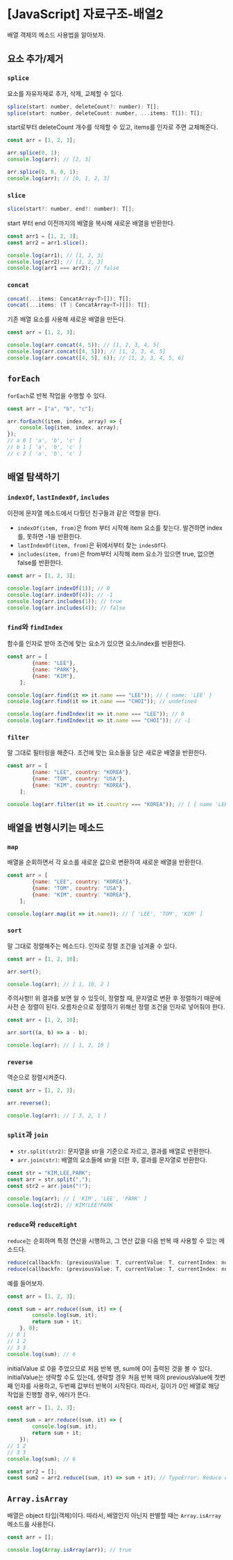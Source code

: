 # [JavaScript] 자료구조-배열2

배열 객체의 메소드 사용법을 알아보자.

## 요소 추가/제거

### `splice`

요소를 자유자재로 추가, 삭제, 교체할 수 있다.
```javascript
splice(start: number, deleteCount?: number): T[];
splice(start: number, deleteCount: number, ...items: T[]): T[];
```

start로부터 deleteCount 개수를 삭제할 수 있고, items를 인자로 주면 교체해준다.

```javascript
const arr = [1, 2, 3];

arr.splice(0, 1);
console.log(arr); // [2, 3]

arr.splice(0, 0, 0, 1);
console.log(arr); // [0, 1, 2, 3]
```

### `slice`

```javascript
slice(start?: number, end?: number): T[];
```

start 부터 end 이전까지의 배열을 복사해 새로운 배열을 반환한다.

```javascript
const arr1 = [1, 2, 3];
const arr2 = arr1.slice();

console.log(arr1); // [1, 2, 3]
console.log(arr2); // [1, 2, 3]
console.log(arr1 === arr2); // false
```

### `concat`

```javascript
concat(...items: ConcatArray<T>[]): T[];
concat(...items: (T | ConcatArray<T>)[]): T[];
```

기존 배열 요소를 사용해 새로운 배열을 만든다.

```javascript
const arr = [1, 2, 3];

console.log(arr.concat(4, 5)); // [1, 2, 3, 4, 5]
console.log(arr.concat([4, 5])); // [1, 2, 3, 4, 5]
console.log(arr.concat([4, 5], 6)); // [1, 2, 3, 4, 5, 6]
```

## `forEach`

`forEach`로 반복 작업을 수행할 수 있다.

```javascript
const arr = ["a", "b", "c"];

arr.forEach((item, index, array) => {
    console.log(item, index, array);
});
// a 0 [ 'a', 'b', 'c' ]
// b 1 [ 'a', 'b', 'c' ]
// c 2 [ 'a', 'b', 'c' ]
```

## 배열 탐색하기

### `indexOf`, `lastIndexOf`, `includes`

이전에 문자열 메소드에서 다뤘던 친구들과 같은 역할을 한다.

- `indexOf(item, from)`은 from 부터 시작해 item 요소를 찾는다. 발견하면 index를, 못하면 -1을 반환한다.
- `lastIndexOf(item, from)`은 뒤에서부터 찾는 `indesOf`다.
- `includes(item, from)`은 from부터 시작해 item 요소가 있으면 true, 없으면 false를 반환한다.

```javascript
const arr = [1, 2, 3];

console.log(arr.indexOf(1)); // 0
console.log(arr.indexOf(4)); // -1
console.log(arr.includes(1)); // true
console.log(arr.includes(4)); // false
```

### `find`와 `findIndex`

함수를 인자로 받아 조건에 맞는 요소가 있으면 요소/index를 반환한다.

```javascript
const arr = [
        {name: "LEE"},
        {name: "PARK"},
        {name: "KIM"},
    ];

console.log(arr.find(it => it.name === "LEE")); // { name: 'LEE' }
console.log(arr.find(it => it.name === "CHOI")); // undefined

console.log(arr.findIndex(it => it.name === "LEE")); // 0
console.log(arr.findIndex(it => it.name === "CHOI")); // -1
```

### `filter`

말 그대로 필터링을 해준다. 조건에 맞는 요소들을 담은 새로운 배열을 반환한다.

```javascript
const arr = [
        {name: "LEE", country: "KOREA"},
        {name: "TOM", country: "USA"},
        {name: "KIM", country: "KOREA"},
    ];

console.log(arr.filter(it => it.country === "KOREA")); // [ { name 'LEE', country: 'KOREA' },  { name: 'KIM', country: 'KOREA' } ]
```

## 배열을 변형시키는 메소드

### `map`

배열을 순회하면서 각 요소를 새로운 값으로 변환하여 새로운 배열을 반환한다.

```javascript
const arr = [
        {name: "LEE", country: "KOREA"},
        {name: "TOM", country: "USA"},
        {name: "KIM", country: "KOREA"},
    ];

console.log(arr.map(it => it.name)); // [ 'LEE', 'TOM', 'KIM' ]
```

### `sort`

말 그대로 정렬해주는 메소드다. 인자로 정렬 조건을 넘겨줄 수 있다.

```javascript
const arr = [1, 2, 10];

arr.sort();

console.log(arr); // [ 1, 10, 2 ]
```

주의사항!!
위 결과를 보면 알 수 있듯이, 정렬할 때, 문자열로 변환 후 정렬하기 때문에 사전 순 정렬이 된다. 오름차순으로 정렬하기 위해선 정렬 조건을 인자로 넣어줘야 한다.

```javascript
const arr = [1, 2, 10];

arr.sort((a, b) => a - b);

console.log(arr); // [ 1, 2, 10 ]
```

### `reverse`

역순으로 정렬시켜준다.

```javascript
const arr = [1, 2, 3];

arr.reverse();

console.log(arr); // [ 3, 2, 1 ]
```

### `split`과 `join`

- `str.split(str2)`: 문자열을 str을 기준으로 자르고, 결과를 배열로 반환한다.
- `arr.join(str)`: 배열의 요소들에 str을 더한 후, 결과를 문자열로 반환한다.

```javascript
const str = "KIM,LEE,PARK";
const arr = str.split(",");
const str2 = arr.join("!");

console.log(arr); // [ 'KIM', 'LEE', 'PARK' ]
console.log(str2); // KIM!LEE!PARK
```

### `reduce`와 `reduceRight`

`reduce`는 순회하며 특정 연산을 시행하고, 그 연산 값을 다음 반복 때 사용할 수 있는 메소드다.

```javascript
reduce(callbackfn: (previousValue: T, currentValue: T, currentIndex: number, array: T[]) => T): T;
reduce(callbackfn: (previousValue: T, currentValue: T, currentIndex: number, array: T[]) => T, initialValue: T): T;
```

예를 들어보자.

```javascript
const arr = [1, 2, 3];

const sum = arr.reduce((sum, it) => {
        console.log(sum, it);
        return sum + it;
    }, 0);
// 0 1
// 1 2
// 3 3
console.log(sum); // 6
```

initialValue 로 0을 주었으므로 처음 반복 땐, sum에 0이 출력된 것을 볼 수 있다.
initialValue는 생략할 수도 있는데, 생략할 경우 처음 반복 때의 previousValue에 첫번째 인자를 사용하고, 두번째 값부터 반복이 시작된다. 따라서, 길이가 0인 배열로 해당 작업을 진행할 경우, 에러가 뜬다.

```javascript
const arr = [1, 2, 3];

const sum = arr.reduce((sum, it) => {
        console.log(sum, it);
        return sum + it;
    });
// 1 2
// 3 3
console.log(sum); // 6

const arr2 = [];
const sum2 = arr2.reduce((sum, it) => sum + it); // TypeError: Reduce of empty array with no initial value
```

## `Array.isArray`

배열은 object 타입(객체)이다. 따라서, 배열인지 아닌지 판별할 때는 `Array.isArray` 메소드를 사용한다.

```javascript
const arr = [];

console.log(Array.isArray(arr)); // true
```